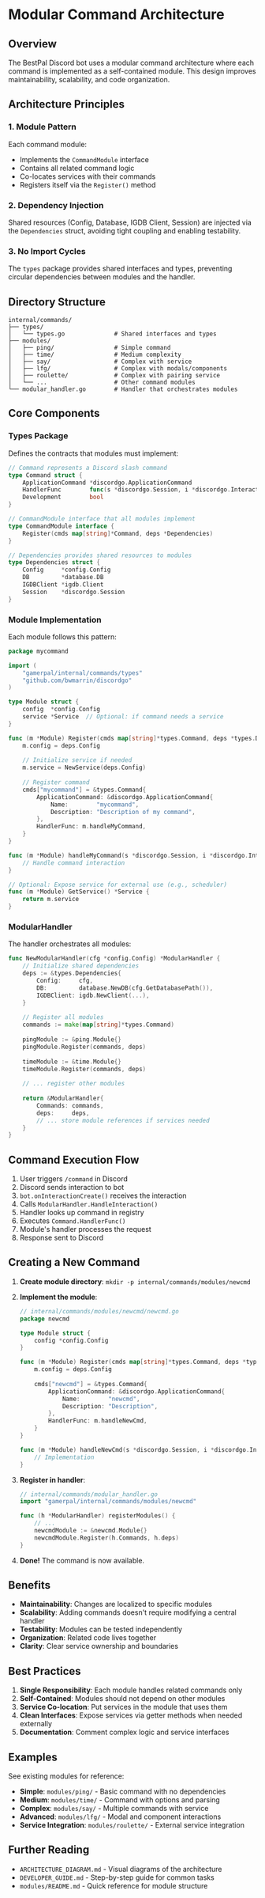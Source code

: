 # Modular Command Architecture

## Overview

The BestPal Discord bot uses a modular command architecture where each command is implemented as a self-contained module. This design improves maintainability, scalability, and code organization.

## Architecture Principles

### 1. Module Pattern
Each command module:
- Implements the `CommandModule` interface
- Contains all related command logic
- Co-locates services with their commands
- Registers itself via the `Register()` method

### 2. Dependency Injection
Shared resources (Config, Database, IGDB Client, Session) are injected via the `Dependencies` struct, avoiding tight coupling and enabling testability.

### 3. No Import Cycles
The `types` package provides shared interfaces and types, preventing circular dependencies between modules and the handler.

## Directory Structure

```
internal/commands/
├── types/
│   └── types.go              # Shared interfaces and types
├── modules/
│   ├── ping/                 # Simple command
│   ├── time/                 # Medium complexity
│   ├── say/                  # Complex with service
│   ├── lfg/                  # Complex with modals/components
│   ├── roulette/             # Complex with pairing service
│   └── ...                   # Other command modules
└── modular_handler.go        # Handler that orchestrates modules
```

## Core Components

### Types Package

Defines the contracts that modules must implement:

```go
// Command represents a Discord slash command
type Command struct {
    ApplicationCommand *discordgo.ApplicationCommand
    HandlerFunc        func(s *discordgo.Session, i *discordgo.InteractionCreate)
    Development        bool
}

// CommandModule interface that all modules implement
type CommandModule interface {
    Register(cmds map[string]*Command, deps *Dependencies)
}

// Dependencies provides shared resources to modules
type Dependencies struct {
    Config     *config.Config
    DB         *database.DB
    IGDBClient *igdb.Client
    Session    *discordgo.Session
}
```

### Module Implementation

Each module follows this pattern:

```go
package mycommand

import (
    "gamerpal/internal/commands/types"
    "github.com/bwmarrin/discordgo"
)

type Module struct {
    config  *config.Config
    service *Service  // Optional: if command needs a service
}

func (m *Module) Register(cmds map[string]*types.Command, deps *types.Dependencies) {
    m.config = deps.Config
    
    // Initialize service if needed
    m.service = NewService(deps.Config)
    
    // Register command
    cmds["mycommand"] = &types.Command{
        ApplicationCommand: &discordgo.ApplicationCommand{
            Name:        "mycommand",
            Description: "Description of my command",
        },
        HandlerFunc: m.handleMyCommand,
    }
}

func (m *Module) handleMyCommand(s *discordgo.Session, i *discordgo.InteractionCreate) {
    // Handle command interaction
}

// Optional: Expose service for external use (e.g., scheduler)
func (m *Module) GetService() *Service {
    return m.service
}
```

### ModularHandler

The handler orchestrates all modules:

```go
func NewModularHandler(cfg *config.Config) *ModularHandler {
    // Initialize shared dependencies
    deps := &types.Dependencies{
        Config:     cfg,
        DB:         database.NewDB(cfg.GetDatabasePath()),
        IGDBClient: igdb.NewClient(...),
    }
    
    // Register all modules
    commands := make(map[string]*types.Command)
    
    pingModule := &ping.Module{}
    pingModule.Register(commands, deps)
    
    timeModule := &time.Module{}
    timeModule.Register(commands, deps)
    
    // ... register other modules
    
    return &ModularHandler{
        Commands: commands,
        deps:     deps,
        // ... store module references if services needed
    }
}
```

## Command Execution Flow

1. User triggers `/command` in Discord
2. Discord sends interaction to bot
3. `bot.onInteractionCreate()` receives the interaction
4. Calls `ModularHandler.HandleInteraction()`
5. Handler looks up command in registry
6. Executes `Command.HandlerFunc()`
7. Module's handler processes the request
8. Response sent to Discord

## Creating a New Command

1. **Create module directory**: `mkdir -p internal/commands/modules/newcmd`

2. **Implement the module**:
   ```go
   // internal/commands/modules/newcmd/newcmd.go
   package newcmd
   
   type Module struct {
       config *config.Config
   }
   
   func (m *Module) Register(cmds map[string]*types.Command, deps *types.Dependencies) {
       m.config = deps.Config
       
       cmds["newcmd"] = &types.Command{
           ApplicationCommand: &discordgo.ApplicationCommand{
               Name:        "newcmd",
               Description: "Description",
           },
           HandlerFunc: m.handleNewCmd,
       }
   }
   
   func (m *Module) handleNewCmd(s *discordgo.Session, i *discordgo.InteractionCreate) {
       // Implementation
   }
   ```

3. **Register in handler**:
   ```go
   // internal/commands/modular_handler.go
   import "gamerpal/internal/commands/modules/newcmd"
   
   func (h *ModularHandler) registerModules() {
       // ...
       newcmdModule := &newcmd.Module{}
       newcmdModule.Register(h.Commands, h.deps)
   }
   ```

4. **Done!** The command is now available.

## Benefits

- **Maintainability**: Changes are localized to specific modules
- **Scalability**: Adding commands doesn't require modifying a central handler
- **Testability**: Modules can be tested independently
- **Organization**: Related code lives together
- **Clarity**: Clear service ownership and boundaries

## Best Practices

1. **Single Responsibility**: Each module handles related commands only
2. **Self-Contained**: Modules should not depend on other modules
3. **Service Co-location**: Put services in the module that uses them
4. **Clean Interfaces**: Expose services via getter methods when needed externally
5. **Documentation**: Comment complex logic and service interfaces

## Examples

See existing modules for reference:
- **Simple**: `modules/ping/` - Basic command with no dependencies
- **Medium**: `modules/time/` - Command with options and parsing
- **Complex**: `modules/say/` - Multiple commands with service
- **Advanced**: `modules/lfg/` - Modal and component interactions
- **Service Integration**: `modules/roulette/` - External service integration

## Further Reading

- `ARCHITECTURE_DIAGRAM.md` - Visual diagrams of the architecture
- `DEVELOPER_GUIDE.md` - Step-by-step guide for common tasks
- `modules/README.md` - Quick reference for module structure
